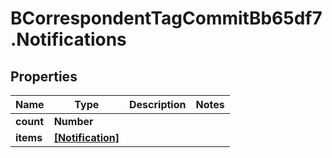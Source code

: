 # BCorrespondentTagCommitBb65df7.Notifications

## Properties

Name | Type | Description | Notes
------------ | ------------- | ------------- | -------------
**count** | **Number** |  | 
**items** | [**[Notification]**](Notification.md) |  | 


